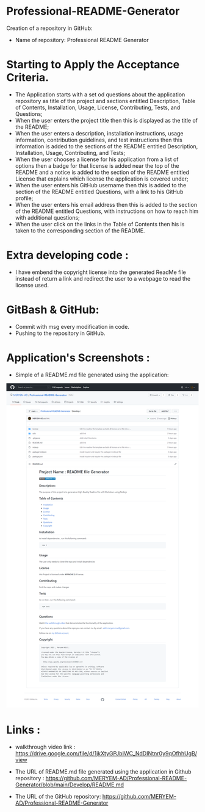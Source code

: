 # Professional-README-Generator

 Creation of a repository in GitHub:

  * Name of repository: Professional README Generator

# Starting to Apply the Acceptance Criteria.

 * The Application starts with a set od questions about the application repository as title of the project and sections entitled Description, Table of Contents, Installation, Usage, License, Contributing, Tests, and Questions;
 * When the user enters the project title then this is displayed as the title of the README;
 * When the user enters a description, installation instructions, usage information, contribution guidelines, and test instructions then this information is added to the sections of the README entitled Description, Installation, Usage, Contributing, and Tests;
 * When the user chooses a license for his application from a list of options then a badge for that license is added near the top of the README and a notice is added to the section of the README entitled License that explains which license the application is covered under;
 * When the user enters his GitHub username then this is added to the section of the README entitled Questions, with a link to his GitHub profile;
 * When the user enters his email address then this is added to the section of the README entitled Questions, with instructions on how to reach him with additional questions;
 * When the user click on the links in the Table of Contents then his is taken to the corresponding section of the README.

# Extra developing code :

* I have embend the copyright license into the generated ReadMe file instead of return a link and redirect the user to a webpage to read the license used.
# GitBash & GitHub:

* Commit with msg every modification in code.
* Pushing to the repository in GitHub. 


# Application's Screenshots :

* Simple of a README.md file generated using the application:

![readmefile_Generated](Screenshots/readmefile_Generated.png)

# Links :

* walkthrough video link : https://drive.google.com/file/d/1jkXtyGPJbIWC_NdDINtnr0y9qOfhhUgB/view

* The URL of README.md file generated using the application in Github repository : https://github.com/MERYEM-AD/Professional-README-Generator/blob/main/Develop/README.md

* The URL of the GitHub repository: https://github.com/MERYEM-AD/Professional-README-Generator
